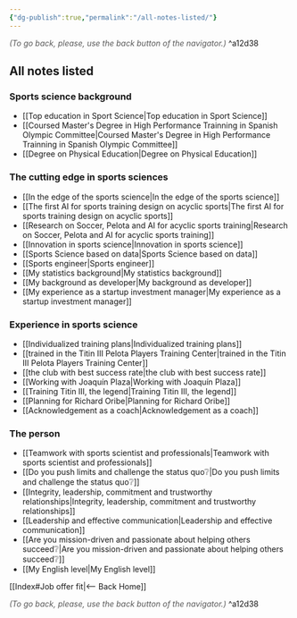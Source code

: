 ```yaml
---
{"dg-publish":true,"permalink":"/all-notes-listed/"}
---
```




<div class="transclusion internal-embed is-loaded"><div class="markdown-embed">




<font color="#595959">*(To go back, please, use the back button of the navigator.)*</font> 
^a12d38



</div></div>


## All notes listed

### Sports science background

- [[Top education in Sport Science\|Top education in Sport Science]]
- [[Coursed Master's Degree in High Performance Trainning in Spanish Olympic Committee\|Coursed Master's Degree in High Performance Trainning in Spanish Olympic Committee]]
- [[Degree on Physical Education\|Degree on Physical Education]]

### The cutting edge in sports sciences

- [[In the edge of the sports science\|In the edge of the sports science]]
- [[The first AI for sports training design on acyclic sports\|The first AI for sports training design on acyclic sports]]
- [[Research on Soccer, Pelota and AI for acyclic sports training\|Research on Soccer, Pelota and AI for acyclic sports training]]
- [[Innovation in sports science\|Innovation in sports science]]
- [[Sports Science based on data\|Sports Science based on data]]
- [[Sports engineer\|Sports engineer]]
- [[My statistics background\|My statistics background]]
- [[My background as developer\|My background as developer]]
- [[My experience as a startup investment manager\|My experience as a startup investment manager]]

### Experience in sports science

- [[Individualized training plans\|Individualized training plans]]
- [[trained in the Titin III Pelota Players Training Center\|trained in the Titin III Pelota Players Training Center]]
- [[the club with best success rate\|the club with best success rate]]
- [[Working with Joaquín Plaza\|Working with Joaquín Plaza]]
- [[Training Titin III, the legend\|Training Titin III, the legend]]
- [[Planning for Richard Oribe\|Planning for Richard Oribe]]
- [[Acknowledgement as a coach\|Acknowledgement as a coach]]

### The person

- [[Teamwork with sports scientist and professionals\|Teamwork with sports scientist and professionals]]
- [[Do you push limits and challenge the status quo❔\|Do you push limits and challenge the status quo❔]]
- [[Integrity, leadership, commitment and trustworthy relationships\|Integrity, leadership, commitment and trustworthy relationships]]
- [[Leadership and effective communication\|Leadership and effective communication]]
- [[Are you mission-driven and passionate about helping others succeed❔\|Are you mission-driven and passionate about helping others succeed❔]]
- [[My English level\|My English level]]


<div class="transclusion internal-embed is-loaded"><div class="markdown-embed">





[[Index#Job offer fit\|<-- Back Home]]

<div class="transclusion internal-embed is-loaded"><div class="markdown-embed">




<font color="#595959">*(To go back, please, use the back button of the navigator.)*</font> 
^a12d38



</div></div>


</div></div>

